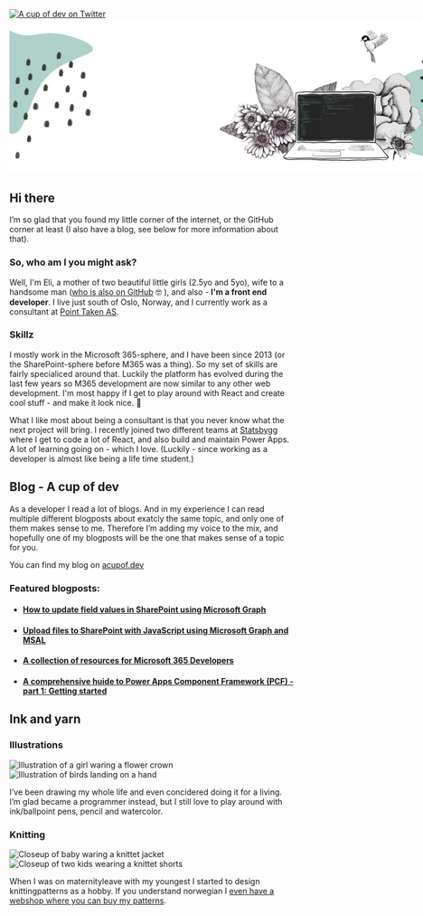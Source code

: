 [![A cup of dev on Twitter](https://img.shields.io/badge/Twitter-%40acupof_dev-blue?style=flat-square)](https://twitter.com/acupof_dev)
<img style="max-width:900px" src="./assets/mixed-media-illustration.jpg" />

## Hi there

I’m so glad that you found my little corner of the internet, or the GitHub corner at least (I also have a blog, see below for more information about that).

### So, who am I you might ask? 

Well, I'm Eli, a mother of two beautiful little girls (2.5yo and 5yo), wife to a handsome man ([who is also on GitHub](https://github.com/EspenSchei) 🤓 ), and also - **I'm a front end developer**. I live just south of Oslo, Norway, and I currently work as a consultant at [Point Taken AS](https://pointtaken.no/).

### Skillz
I mostly work in the Microsoft 365-sphere, and I have been since 2013 (or the SharePoint-sphere before M365 was a thing). So my set of skills are fairly specialiced around that. Luckily the platform has evolved during the last few years so M365 development are now similar to any other web development. I'm most happy if I get to play around with React and create cool stuff - and make it look nice. 💁

What I like most about being a consultant is that you never know what the next project will bring. I recently joined two different teams at [Statsbygg](https://www.statsbygg.no/) where I get to code a lot of React, and also build and maintain Power Apps. A lot of learning going on - which I love. (Luckily - since working as a developer is almost like being a life time student.)

## Blog - A cup of dev
As a developer I read a lot of blogs. And in my experience I can read multiple different blogposts about exatcly the same topic, and only one of them makes sense to me. Therefore I’m adding my voice to the mix, and hopefully one of my blogposts will be the one that makes sense of a topic for you. 

You can find my blog on  [acupof.dev](https://acupof.dev)


### Featured blogposts: 

* #### [How to update field values in SharePoint using Microsoft Graph](https://elischei.com/how-to-update-field-values-in-sharepoint-using-microsoft-graph/)

* #### [Upload files to SharePoint with JavaScript using Microsoft Graph and MSAL](https://elischei.com/upload-files-to-sharepoint-with-javascript-using-microsoft-graph/)

* #### [A collection of resources for Microsoft 365 Developers](https://elischei.com/a-collection-of-resources-for-microsoft-365-developers/)

* #### [A comprehensive huide to Power Apps Component Framework (PCF) - part 1: Getting started](https://elischei.com/a-comprehensive-guide-to-power-apps-component-framework-pcf-part-1-getting-started)


## Ink and yarn
  
### Illustrations 
![Illustration of a girl waring a flower crown](https://elischei.com/wp-content/uploads/2021/05/lexaFlatlay2-300x240.jpg)
![Illustration of birds landing on a hand](https://elischei.com/wp-content/uploads/2021/05/0811aBirdInTheHand-1-300x240.jpg)
  
I’ve been drawing my whole life and even concidered doing it for a living. I’m glad became a programmer instead, but I still love to play around with ink/ballpoint pens, pencil and watercolor.
  
### Knitting
![Closeup of baby waring a knittet jacket](https://elischei.com/wp-content/uploads/2021/05/Jakke_striper_500px_740x-300x240.jpg)
![Closeup of two kids wearing a knittet shorts](https://elischei.com/wp-content/uploads/2021/05/stripeshorts_500px_740x-300x240.jpg)
  
When I was on maternityleave with my youngest I started to design knittingpatterns as a hobby. If you understand norwegian I [even have a webshop where you can buy my patterns](https://www.ravelry.com/stores/mini--minsten).

